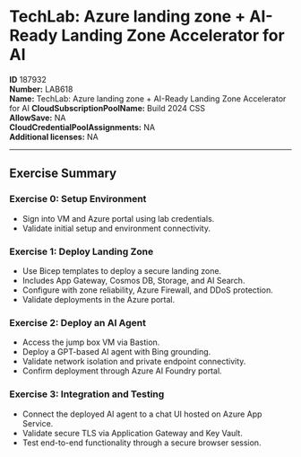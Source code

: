 # TechLab: Azure landing zone + AI-Ready Landing Zone Accelerator for AI

**ID** 187932  
**Number:** LAB618  
**Name:** TechLab: Azure landing zone + AI-Ready Landing Zone Accelerator for AI
**CloudSubscriptionPoolName:** Build 2024 CSS  
**AllowSave:** NA  
**CloudCredentialPoolAssignments:** NA  
**Additional licenses:** NA  

---

## Exercise Summary
### Exercise 0: Setup Environment
- Sign into VM and Azure portal using lab credentials.  
- Validate initial setup and environment connectivity.  

### Exercise 1: Deploy Landing Zone
- Use Bicep templates to deploy a secure landing zone.  
- Includes App Gateway, Cosmos DB, Storage, and AI Search.  
- Configure with zone reliability, Azure Firewall, and DDoS protection.  
- Validate deployments in the Azure portal.  

### Exercise 2: Deploy an AI Agent
- Access the jump box VM via Bastion.  
- Deploy a GPT-based AI agent with Bing grounding.  
- Validate network isolation and private endpoint connectivity.  
- Confirm deployment through Azure AI Foundry portal.  

### Exercise 3: Integration and Testing
- Connect the deployed AI agent to a chat UI hosted on Azure App Service.  
- Validate secure TLS via Application Gateway and Key Vault.  
- Test end-to-end functionality through a secure browser session.  
